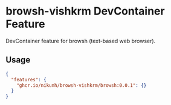 # browsh-vishkrm DevContainer Feature

DevContainer feature for browsh (text-based web browser).

## Usage

```json
{
  "features": {
    "ghcr.io/nikunh/browsh-vishkrm/browsh:0.0.1": {}
  }
}
```
